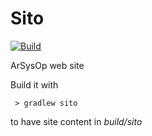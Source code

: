 # Sito

[![Build](https://github.com/arsysop/sito/workflows/Java%20CI/badge.svg)](https://github.com/arsysop/sito/actions?query=workflow%3A%22Java+CI%22)

ArSysOp web site

Build it with 
```
 > gradlew sito
```
to have site content in _build/sito_
